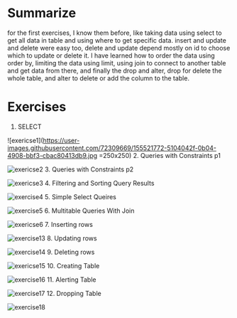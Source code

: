# Summarize 

for the first exercises, I know them before, like taking data using select to get all data in table and using where to get specific data.
insert and update and delete were easy too, delete and update depend mostly on id to choose which to update or delete it. I have learned
how to order the data using order by, limiting the data using limit, using join to connect to another table and get data from there, and
finally the drop and alter, drop for delete the whole table, and alter to delete or add the column to the table.

# Exercises
1. SELECT

![exericse1](https://user-images.githubusercontent.com/72309669/155521772-5104042f-0b04-4908-bbf3-cbac80413db9.jpg =250x250)
2. Queries with Constraints p1

![exericse2](https://user-images.githubusercontent.com/72309669/155521858-7cb71052-18aa-44f9-a0c5-2ad09b3d9232.jpg)
3.  Queries with Constraints p2

![exericse3](https://user-images.githubusercontent.com/72309669/155521869-d6a51936-341d-4e65-922c-e2c98ffe3717.jpg)
4. Filtering and Sorting Query Results

![exercise4](https://user-images.githubusercontent.com/72309669/155521882-f3692d67-b931-4995-a63c-be8bfaab9595.jpg)
5. Simple Select Queires

![exercise5](https://user-images.githubusercontent.com/72309669/155522036-8610fcf0-ddf1-46d6-bd85-b40e855fc0c5.jpg)
6. Multitable Queries With Join

![exericse6](https://user-images.githubusercontent.com/72309669/155521898-85845e91-68b6-4e2b-953c-b19dcf40376b.jpg)
7. Inserting rows

![exercise13](https://user-images.githubusercontent.com/72309669/155522052-80afb582-136d-4c88-b28f-7d583236d11f.jpg)
8. Updating rows

![exercise14](https://user-images.githubusercontent.com/72309669/155522058-0d238d4c-806a-40a0-ae8b-4e92308cf5ed.jpg)
9. Deleting rows

![exericse15](https://user-images.githubusercontent.com/72309669/155522068-2b29a106-4e1b-47a0-baaf-f5bac4a5c8e4.jpg)
10. Creating Table

![exercise16](https://user-images.githubusercontent.com/72309669/155522075-9e63c8c0-a3ff-4346-9cb9-24eb5147a685.jpg)
11. Alerting Table

![exercise17](https://user-images.githubusercontent.com/72309669/155522085-728b25bf-6c57-4d66-ba42-b166c386633d.jpg)
12. Dropping Table

![exercise18](https://user-images.githubusercontent.com/72309669/155522093-6f9fbf53-c477-43bf-bf42-a35ed927a1b6.jpg)
